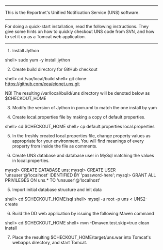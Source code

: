 
*********************************************************************
This is the Reportnet's Unified Notification Service (UNS) software.
*********************************************************************

For doing a quick-start installation, read the following instructions. They
give some hints on how to quickly checkout UNS code from SVN, and how to set
it up as a Tomcat web application.

****************************************************************************

1. Install Jython

shell> sudo yum -y install jython

2. Create build directory for GitHub checkout

shell> cd /var/local/build
shell> git clone https://github.com/eea/eionet.uns.git

NB! The resulting /var/local/build/uns directory will be denoted below as $CHECKOUT_HOME

3. Modify the version of Jython in pom.xml to match the one install by yum

4. Create local.properties file by making a copy of default.properties.

shell> cd $CHECKOUT_HOME
shell> cp default.properties local.properties

5. In the freshly created local.properties file, change property values as
   appropriate for your environment. You will find meanings of every property
   from inside the file as comments.

6. Create UNS database and database user in MySql matching the values in local.properties.

mysql> CREATE DATABASE uns;
mysql> CREATE USER 'unsuser'@'localhost' IDENTIFIED BY 'password-here';
mysql> GRANT ALL PRIVILEGES ON uns.* TO 'unsuser'@'localhost'

5. Import initial database structure and init data

shell> cd $CHECKOUT_HOME/sql
shell> mysql -u root -p uns < UNS2-create

6. Build the DD web application by issuing the following Maven command

shell> cd $CHECKOUT_HOME
shell> mvn -Dmaven.test.skip=true clean install

7. Place the resulting $CHECKOUT_HOME/target/uns.war into Tomcat's webapps directory, and start Tomcat.

